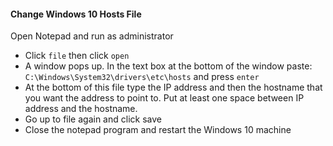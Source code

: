 #### Change Windows 10 Hosts File
Open Notepad and run as administrator
- Click `file` then click `open`
- A window pops up. In the text box at the bottom of the window paste: `C:\Windows\System32\drivers\etc\hosts` and press `enter`
- At the bottom of this file type the IP address and then the hostname that you want the address to point to. Put at least one space between IP address and the hostname.
- Go up to file again and click save
- Close the notepad program and restart the Windows 10 machine
